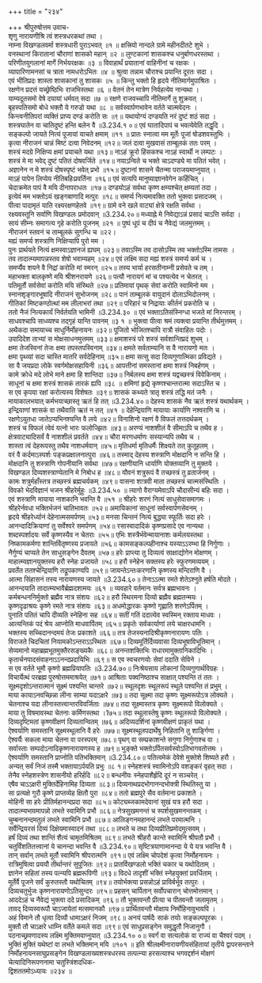 +++
title = "२३४"

+++
श्रीपुरुषोत्तम उवाच-  
शृणु नारायणीश्रि त्वं शस्त्रधरकथां तथा ।  
नाम्ना विखण्डलवर्मा शस्त्रधारी पुराऽभवत् ॥१ ॥
क्षत्त्रियो नान्दले ग्रामे महीनदीतटे शुभे ।  
वनस्थानां किरातानां चौराणां शासको महान् ॥२ ॥
लुण्टकानां शासकश्च धनुर्बाणधरस्तथा ।  
परिणीतयुगलानां मार्गे निर्भयरक्षकः ॥३ ॥
विवाहार्थं प्रयातानां वाहिनीनां च रक्षकः ।  
व्यापारिणामनसां च त्राता नामधरोऽभितः ॥४ ॥
श्रुत्वा तन्नाम चौराश्च प्रयान्ति दूरतः सदा ।  
एवं भीतिप्रदः शास्ता शासकानां तु शासकः ॥५ ॥
किन्तु भक्तो हि हृदये नीतिमार्गमुपाश्रितः ।  
रक्षणेन प्रदत्तं यच्छ्रेष्ठिभिः राजभिस्तथा ॥६ ॥
वेतनं तेन मात्रेण निर्वहत्येव नान्यथा ।  
याम्यदूतसमो वेषे दयायां धर्मवत् सदा ॥७ ॥
रक्षणे राजवच्चापि नीतिमार्गे तु शुक्रवत् ।  
बृहस्पतिसमो बोधे भक्तौ ये गरुडो यथा ॥८ ॥
सर्वस्वार्पणभावेन वर्तते चात्मवेदनः ।  
किन्त्वनीतिपरां व्यक्तिं प्राप्य दण्डं करोति सः ॥९॥
यथायोग्यं दण्डयति नरं दुष्टं शठं सदा ।  
शस्त्रघातेन वा चातिदुष्टं हन्ति बलेन वै ॥3.234.१ ०॥
एवं घातादिपापं च भवत्येवेति तद्धृदि ।  
सङ्कल्पो जायते नित्यं पूजायां याचते क्षमाम् ॥११ ॥
प्रातः स्नात्वा मम मूर्तेः पूजां षोडशवस्तुभिः ।  
कृत्वा नीराजनं चान्नं मिष्टं दत्वा निवेदनम् ॥१२॥
जलं दत्वा मुखवासं ताम्बूलकं ततः परम् ।  
शस्त्रं मदग्रे निक्षिप्य क्षमां प्रयाचते यथा ॥१३॥
नाऽहं क्रूरो हिंसकश्च नाऽहं स्वार्थी न लम्पटः ।  
शस्त्रं मे मा भवेद् दुष्टं पतितं दोषवर्जिते ॥१४॥
नयाऽन्विते च भक्ते चाऽदण्ड्ये मा पतितं भवेत् ।  
अज्ञानेन न मे शस्त्रं दोषस्पृष्टं भवेत् प्रभो ॥१५॥
दुष्टानां शासने चैतन्मा पराजयमाप्नुयात् ।  
माऽहं पापेन लिप्येय नीतिबहिःप्रवर्तिना ॥१६॥
एवं सत्यपि मानुष्याज्ञानवेगेन कर्हिचित् ।  
चेदाक्रमेत पापं वै मयि दीनापराधतः ॥१७॥
दण्ड्योऽहं सर्वथा कृष्ण क्षम्यश्चेत् क्षम्यतां तदा ।  
इत्येवं मम भक्तोऽयं खङ्गबाणादि मत्पुरः ॥१८॥
समर्प्य नित्यमावक्ति ततो भुक्त्वा प्रसादजम् ।  
पीत्वा पादामृतं याति रक्ष्यरक्षणहेतवे ॥१९॥
ग्रामे वने खले वाट्यां क्षेत्रे रक्षति सर्वथा ।  
रक्ष्यवस्तूनि सर्वाणि विखण्डलः प्रमोदवान् ॥3.234.२०॥
मध्याह्ने मे निवेद्याऽन्नं प्रसादं चाऽत्ति सर्वदा ।  
सायं सीम्नः समागत्य गृहे करोति पूजनम् ॥२१ ॥
पुष्पं धूपं च दीपं च नैवेद्यं जलमुत्तमम् ।  
नीराजनं स्तवनं च ताम्बूलकं सुगन्धि च ॥२२।  
मह्यं समर्प्य शस्त्राणि निक्षिप्यापि पुरो मम ।  
पुनः प्रार्थयते नित्यं क्षमस्वाऽज्ञानजं ह्यघम् ॥२३॥
तवाऽस्मि तव दासोऽस्मि तव भक्तोऽस्मि तामसः ।  
तव तादात्म्यमापन्नस्तव शेषो भवाम्यहम् ॥२४॥
एवं लक्ष्मि सदा मह्यं शस्त्रं समर्प्य कर्म च ।  
समर्प्यैव शयने वै निद्रां करोति मां स्मरन् ॥२५॥
तस्य भार्या हरसतीनाम्नी प्रसेवते च तम् ।  
महाभक्ता बालकृष्णे मयि श्रीशनरायणे ॥२६॥
पत्यौ नारायगं मां च पश्यत्येव न चेतरत् ।  
पतिमूर्तौ सर्वसेवां करोति मयि संस्थिते ॥२७॥
प्रतिमायां पृथक् सेवां करोति स्वामिनो मम ।  
स्नानशृङ्गारभूषादि नीराजनं सुभोजनम् ॥२८॥
पानं ताम्बूलकं वायुदानं दोलाऽभिदोलनम् ।  
गीतिकां मिष्टकण्ठोत्थां मम लीलाभरां तथा ॥२९॥
परिहारं च निद्रायाः कीर्तनं प्रकरोति च ।  
ततो नैजं नित्यकार्यं निर्वर्तयति भामिनी ॥3.234.३० ॥
एवं भक्ताऽतिसंस्निग्धा भजते मां निरन्तरम् ।  
साधवश्चापि साध्व्यश्च तद्गृहं यान्ति पावनम् ॥३ १ ॥
भुक्त्वा पीत्वा श्रमं त्यक्त्वा प्रयान्ति तीर्थमुत्तमम् ।  
अथैकदा समायाच्च साधुर्निर्मोहनायनः ॥३२॥
पूजितो भोजितश्चापि रात्रौ संवाहितः पदोः ।  
उपादिदेश ताभ्यां स मोक्षसाधनमुत्तमम् ॥३३॥
क्षमाशस्त्रं परे शस्त्रं सर्वशान्तिप्रदं शुभम् ।  
क्षमा तेजस्विनां तेजः क्षमा तपस्तपस्विनाम् ॥३४॥
क्षमते सर्वताम्यानि स वै नारायणो मतः ।  
क्षमा पृथ्व्यां सदा चास्ति मातरि सर्वदेहिनाम् ॥३५॥
क्षमा सत्सु सदा दिव्यगुणात्मिका प्रविद्यते ।  
सा वै जयप्रदा लोके स्वर्गमोक्षसहायिनी ॥३६॥
आपत्तीनां समस्तानां क्षमा शस्त्रं निबर्हणम् ।  
कामे क्रोधे मदे लोभे माने क्षमा हि शान्तिदा ॥३७॥
निर्बलस्य क्षमा शस्त्रं यद्वच्छस्त्रं विवेकिनाम् ।  
साधूनां च क्षमा शस्त्रं शासकं तारकं ह्यपि ॥३८ ॥
क्षमिणां हृद्ये कृष्णश्चान्तरात्मा सदाऽस्ति च ।  
स एव कृपया रक्षां करोत्यस्य विशेषतः ॥३९॥
शासकं कथ्यते त्रातृ शस्त्रं तद्धि मतं जनैः ।  
मायाकालभयात् कर्मभयाच्छास्तृ ऋतं हि तत् ॥3.234.४०॥
देहस्य शासकं नैव ऋतं शस्त्रं यथार्थकम् ।  
इन्द्रियाणां शासकं वा तथैवाति ऋतं न तत् ॥४१ ॥
देहेन्द्रियाणि मायायाः कार्याणि नश्वराणि च ।  
रक्षणेऽयुतधा जातेऽप्यभिनश्यन्ति वै लये ॥४२॥
विनाशिनो रक्षणं वै विफलं तत्तदर्थकम् ।  
शस्त्रं च विफलं त्वेवं यत्नो भारः फलोज्झितः ॥४३॥
अरण्यं नाशशीलं वै सीमाऽपि च तथैव ह ।  
क्षेत्रवाट्यादिसर्वं वै नाशशीलं प्रवर्तते ॥४४॥
चौरा मरणधर्माणः सस्यान्यपि तथैव च ।  
शास्ता त्वं देहरूपस्तु तथैव नाशधर्मवान् ॥४५॥
मृतिधर्मा मृतिधर्मैः शिक्ष्यते तत् कुतूहलम् ।  
वरं वै कर्दमाऽस्पर्शः पङ्कप्रक्षालनात्पुरा ॥४६॥
तस्माद् देहस्य शस्त्राणि मोक्षदानि न सन्ति हि ।  
मोक्षदानि तु शस्त्राणि गोपनीयानि सर्वथा ॥४७॥
रक्षणीयानि धार्याणि योक्तव्यानि तु मुक्तये ।  
विखण्डल दिव्यशस्त्राण्येतानि मे निबोध ह ॥४८॥
यौवनं शत्रुरूपं वै तच्छस्त्रं तु व्रतार्जनम् ।  
कामः शत्रुर्महाँस्तत्र तच्छस्त्रं ब्रह्मचर्यकम् ॥४९॥
वासना शात्रवी माता तच्छस्त्रं चात्मसंस्थितिः ।  
विवको भेदविज्ञानं भजन श्रीहरेर्मुहुः ॥3.234.५० ॥
त्यागो वैराग्यमेवाऽपि चौदासीन्यं बहिः सदा ।  
एवं शस्त्राणि मायाया नाशकानि भवन्ति वै ॥५१ ॥
श्रीहरेः शरणं नित्यं साधुसेवासमागमः ।  
श्रीहरेर्नवधा भक्तिर्भजनं चातिभावतः ॥५२॥
अमायिकानां साधूनां सर्वस्वार्पणसेवनम् ।  
हृदये श्रीहरेर्ध्यानं देहेनात्मसमर्पणम् ॥५३॥
मनसा चिन्तनं नित्यं बुद्ध्या स्फूर्तिः सदा हरेः ।  
आनन्दादिक्रियाणां तु सर्वेश्वरे समर्पणम् ॥५४॥
रसास्वादादिकं कृष्णप्रसादे एव नान्यथा ।  
शब्दस्पर्शादयः सर्वे कृष्णस्यैव न चेतराः ॥५५॥
एभिः शस्त्रैर्भवेन्मायानाशः कर्मलयस्तथा ।  
निष्कामकर्मणा शान्तिर्वितृष्णस्य प्रजायते ॥५६॥
कामसङ्कल्पहीनाश्च यस्याऽऽरम्भा हि निर्गुणाः ।  
नैर्गुण्यं चाप्यते तेन साधुसङ्गेन दैवतम् ॥५७॥
हरेः प्राप्त्या तु दिव्यत्वं साक्षाद्योगेन मोक्षणम् ।  
माहात्म्यज्ञानयुक्तस्य हरौ स्नेहः प्रजायते ॥५८॥
हरौ स्नेहेन सक्तस्य हरेः स्फुरणमव्ययम् ।  
प्रवर्तेत ततश्चेन्द्रियाणि तद्रूपकाण्यपि ॥५९॥
जायन्तेऽन्तःकरणानि कृष्णस्य मन्दिराणि वै ।  
आत्मा सिंहासनं तस्य नारायणस्य जायते ॥3.234.६०॥
तेनाऽऽत्मा रमते शेतेऽश्नुते हर्षति मोदते ।  
आनन्दयाति तादात्म्यभावैर्ब्रह्मदशामयः ॥६१ ॥
व्यवहारे वर्तमानः सर्वत्र ब्रह्मभावनः ।  
कर्मबन्धननिर्मुक्तो ब्रह्मैव नात्र संशयः ॥६२॥
हरौ स्थिरमना दिव्यो ब्रह्मैव ब्रह्मतन्मयः ।  
कृष्णदृढाश्रयः कृष्णे रमते नात्र संशयः ॥६३॥
अधमोद्धारकः कृष्णो गृह्णाति शरणेऽर्पितम् ।  
पुनाति पतितं चापि दीव्यति स्नेहिना सह ॥६४॥
सतीं गतिं ददात्येव स्वस्मिन् रक्ताय माधवः ।  
आत्यन्तिकं पदं श्रेय आप्नोति माधवार्पितम् ॥६५॥
प्रकृतेः सर्वकार्याणां लये चाक्षरधामनि ।  
भक्तस्य सच्चिदानन्दमयं तेजः प्रकाशते ॥६६॥
तत्र तेजस्यनादिश्रीकृष्णनारायणः पतिः ।  
विराजते चिदचितां नियामकोऽन्तराऽऽस्थितः ॥६७॥
दिव्यमूर्तिर्दिव्यवासा दिव्यभूषाविभूतिमान् ।  
सेव्यमानो महाब्रह्मभूतमुक्तैरसङ्ख्यकैः ॥६८॥
अनन्तशक्तिभिः राधारमामुक्तानिकादिभिः ।  
कृतार्चनपादसंवाहनाऽऽनन्दप्रदायिभिः ॥६९॥
स एव स्वचरणयोः सेवां ददाति सेविने ।  
स एव वर्तते भूमौ कृष्णो ब्रह्मप्रियापतिः ॥3.234.७०॥
निःश्रेयसाय लोकानां दिव्यगुणार्थविग्रहः ।  
विचार्येत्थं परब्रह्म पुरुषोत्तममाश्रयेत् ॥७१॥
आश्रिताः पक्वनिष्ठाश्च साक्षात् पश्यन्ति तं ततः ।  
सूक्ष्मदृशोऽन्तरात्मानं सूक्ष्मं पश्यन्ति चान्तरे ॥७२॥
स्थूलदृशः स्थूलरूपं स्थूले पश्यन्ति तं प्रभुम् ।  
माया कायाऽनवच्छिन्ना लीना साम्या यदाऽक्षरे ॥७३॥
तदा सूक्ष्मा तदा कृष्णः सूक्ष्मरूपोऽत्र लोक्यते ।  
चेतनाश्च यदा लीनास्तत्त्वान्तरविवर्जिताः ॥७४॥
तदा सूक्ष्मास्तत्र कृष्णः सूक्ष्मरूपो विलोक्यते ।  
माया तु विषमावस्था चेतनाः कर्मिणस्तथा ।1७५॥
तदा स्थूलास्तेषु कृष्णः स्थूलरूपो विलोक्यते ।  
दिव्यदृष्टिमतां कृष्णवीक्षणं दिव्यतान्वितम् ॥७६॥
अदिव्यदर्शिनां कृष्णवीक्षणं प्राकृतं यथा ।  
ऐश्वर्याणि समस्तानि सूक्ष्मस्थूलानि वै हरेः ॥७७॥
सूक्ष्मस्थूलपदार्थेषु निहितानि तु शार्ङ्गिणा ।  
ऐश्वर्यैः सकला माया चेतना वा परस्परम् ॥७८॥
पृथग् वा सम्प्रकाशन्ते सगुणा निर्गुणाश्च वा ।  
सर्वास्ताः सम्पदोऽनादिकृष्णनारायणस्य ह ॥७९॥
भुङ्क्ते भक्तोऽर्पितसर्वस्वोऽतिभागवतोत्तमः ।  
ऐश्वर्याणि समस्तानि प्राप्नोति पतिभक्तिमान् ॥3.234.८०॥
पतित्वमेकं देवेशे मुक्तेशे शिष्यते हरौ ।  
अन्यत् सर्वं निजं तस्मै भक्तायाऽर्पयति प्रभुः ॥८ १॥
स्नेहशस्त्रं स्वामिनोऽपि वशङ्करं वृहत् सदा ।  
तेनैव स्नेहशस्त्रेण शासनीयो हरिर्हदि ॥८२॥
बन्धनीयः स्नेहपाशैर्हृदि दूरं न सञ्चरेत् ।  
एषैव चाऽऽक्षरी मुक्तिर्देहिनामिह दिव्यता ॥८३॥
दिव्यनाथप्रदभोगानन्दभोक्त्री स्थितिस्तु या ।  
सा प्रत्यक्षे गुरौ कृष्णे प्राप्तव्येह क्षितौ पुरा ॥८४॥
ततो ब्रह्मपुरे सैव वर्तमाना प्रकाशते ।  
मोहिनी सा हरेः प्रीतिर्महानन्दप्रदा सदा ॥८५॥
कोट्यब्जकामदेवानां सुखं यत्र हरौ सदा ।  
तादात्म्यभावमापन्नो लभते स्वामिनि प्रभौ ॥८६॥
नेत्रसुखमनन्तं च स्पर्शसुखमनन्तकम् ।  
चुम्बनानन्दमतुलं लभते स्वामिनि प्रभौ ॥८७॥
आलिङ्गनमहानन्दं लभते परमात्मनि ।  
सर्वेन्द्रियरसं दिव्यं दिक्षेयमास्वादनं तथा ॥८८॥
लभते च तथा दिव्यप्रीतिप्रमोदमुत्सवम् ।  
हर्षं दिव्यं तथा शान्तिं शैत्यं चामृतमिश्रितम् ॥८९॥
लभते श्रीहरौ कान्ते स्वामिनि श्रीपतौ प्रभौ ।  
चतुर्विंशतितत्त्वानां ये चानन्दा भवन्ति वै ॥3.234.९०॥
सृष्टित्रयाणामानन्दा ये ये यत्र भवन्ति वै ।  
तान् सर्वान् लभते मूर्तौ स्वामिनि श्रीपरात्मनि ॥९१॥
एवं लक्ष्मि चोपदेशं कृत्वा निर्मोहनायनः ।  
रात्रिमुषित्वा प्रययौ तीर्थान्तरं सुपूजितः ॥९२॥
प्रातर्विखण्डलो भक्तिं चकार च यथोदिताम् ।  
ज्ञानेन सहितां तस्य पत्न्यपि ब्रह्मरूपिणी ॥९३॥
विदधे तादृशीं भक्तिं स्नेहयुक्तां प्रवर्धिताम् ।  
मूर्तेर्वै पूजने सर्वं कुरुतस्तौ यथोचितम् ॥९४॥
तयोर्भक्त्या प्रसन्नोऽहं प्राविर्बर्भूव तत्पुरः ।  
दिव्यचतुर्भुजः कृष्णनारायणोऽतिसुन्दरः ॥९५॥
प्रहसन् चार्पितान् सर्वोपचारान् चोत्तमोत्तमान् ।  
आददेऽहं च नैवेद्यं भुक्त्वा ददे प्रसादिकम् ॥९६॥
तौ भुक्तवन्तौ प्रीत्या च पीतवन्तौ जलामृतम् ।  
तावद् दिव्यस्वरूपौ चाऽजायेतां मत्समानकौ ॥९७॥
प्रार्थितवन्तौ मोक्षाय निर्मोहिनावुभावपि ।  
अहं विमाने तौ धृत्वा दिव्यौ धामाऽक्षरं निजम् ॥९८॥
अनयं पार्षदैः साकं तयोः सङ्कल्पपूरकः ।  
मुक्तौ तौ चाऽक्षरे धाम्नि वर्तेते कमले सदा ॥९९॥
एवं साधुप्रसङ्गेन समुद्धृतौ निजानुगौ ।  
पठनाच्छ्रवणादस्य लक्ष्मि मुक्तिमवाप्नुयात् ॥3.234.१० ०॥
स्वर्गं वा सत्यलोकं वा राज्यं वा चैश्वरं पदम् ।  
भुक्तिं मुक्तिं यथेष्टां वा लभते भक्तिमान् मयि ॥१०१ ॥
इति श्रीलक्ष्मीनारायणीयसंहितायां तृतीये द्वापरसन्ताने निर्मोहनायनसाघुप्रसङ्गेन विखण्डलाख्यशस्त्रधरस्य तत्पत्न्या हरसत्याश्च भगवद्दर्शनं मोक्षणं चेत्यादिनिरूपणनामा चतुस्त्रिंशदधिक-  
द्विशततमोऽध्यायः ॥२३४ ॥
    
